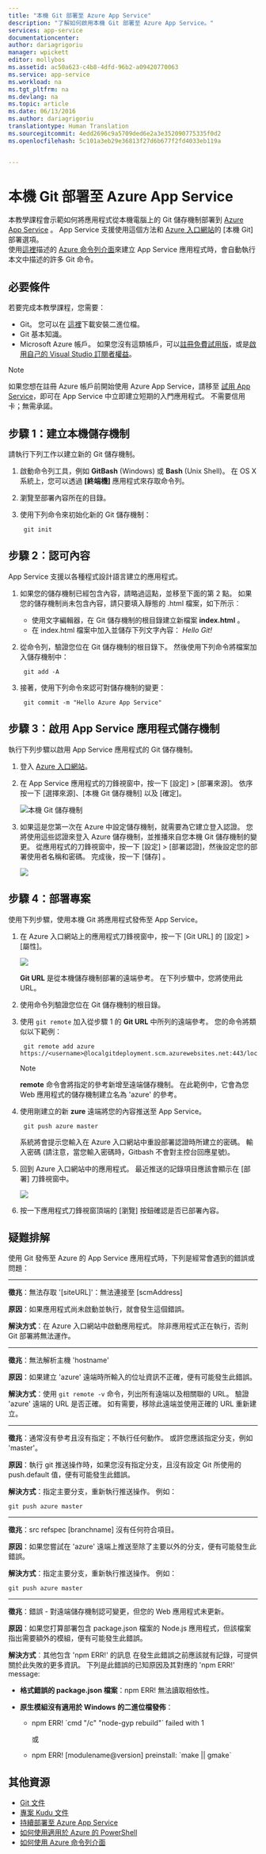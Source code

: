 ```yaml
---
title: "本機 Git 部署至 Azure App Service"
description: "了解如何啟用本機 Git 部署至 Azure App Service。"
services: app-service
documentationcenter: 
author: dariagrigoriu
manager: wpickett
editor: mollybos
ms.assetid: ac50a623-c4b8-4dfd-96b2-a09420770063
ms.service: app-service
ms.workload: na
ms.tgt_pltfrm: na
ms.devlang: na
ms.topic: article
ms.date: 06/13/2016
ms.author: dariagrigoriu
translationtype: Human Translation
ms.sourcegitcommit: 4edd2696c9a5709ded6e2a3e352090775335f0d2
ms.openlocfilehash: 5c101a3eb29e36813f27d6b677f2fd4033eb119a


---
```

# <a name="local-git-deployment-to-azure-app-service"></a>本機 Git 部署至 Azure App Service
本教學課程會示範如何將應用程式從本機電腦上的 Git 儲存機制部署到 [Azure App Service] 。 App Service 支援使用這個方法和 [Azure 入口網站]的 [本機 Git] 部署選項。  
使用[這裡](app-service-web-get-started.md)描述的 [Azure 命令列介面]來建立 App Service 應用程式時，會自動執行本文中描述的許多 Git 命令。

## <a name="prerequisites"></a>必要條件
若要完成本教學課程，您需要：

* Git。 您可以在 [這裡](http://www.git-scm.com/downloads)下載安裝二進位檔。  
* Git 基本知識。
* Microsoft Azure 帳戶。 如果您沒有這類帳戶，可以[註冊免費試用版](https://azure.microsoft.com/pricing/free-trial)，或是[啟用自己的 Visual Studio 訂閱者權益](https://azure.microsoft.com/pricing/member-offers/msdn-benefits-details)。

> [!NOTE]
> 如果您想在註冊 Azure 帳戶前開始使用 Azure App Service，請移至 [試用 App Service](http://go.microsoft.com/fwlink/?LinkId=523751)，即可在 App Service 中立即建立短期的入門應用程式。 不需要信用卡；無需承諾。  
> 
> 

## <a name="a-namestep1astep-1-create-a-local-repository"></a><a name="Step1"></a>步驟 1：建立本機儲存機制
請執行下列工作以建立新的 Git 儲存機制。

1. 啟動命令列工具，例如 **GitBash** (Windows) 或 **Bash** (Unix Shell)。 在 OS X 系統上，您可以透過 **[終端機]** 應用程式來存取命令列。
2. 瀏覽至部署內容所在的目錄。
3. 使用下列命令來初始化新的 Git 儲存機制：
   
        git init

## <a name="a-namestep2astep-2-commit-your-content"></a><a name="Step2"></a>步驟 2︰認可內容
App Service 支援以各種程式設計語言建立的應用程式。 

1. 如果您的儲存機制已經包含內容，請略過這點，並移至下面的第 2 點。 如果您的儲存機制尚未包含內容，請只要填入靜態的 .html 檔案，如下所示︰ 
   
   * 使用文字編輯器，在 Git 儲存機制的根目錄建立新檔案 **index.html** 。
   * 在 index.html 檔案中加入並儲存下列文字內容： *Hello Git!*
2. 從命令列，驗證您位在 Git 儲存機制的根目錄下。 然後使用下列命令將檔案加入儲存機制中：
   
        git add -A 
3. 接著，使用下列命令來認可對儲存機制的變更：
   
        git commit -m "Hello Azure App Service"

## <a name="a-namestep3astep-3-enable-the-app-service-app-repository"></a><a name="Step3"></a>步驟 3︰啟用 App Service 應用程式儲存機制
執行下列步驟以啟用 App Service 應用程式的 Git 儲存機制。

1. 登入 [Azure 入口網站]。
2. 在 App Service 應用程式的刀鋒視窗中，按一下 [設定] > [部署來源]。 依序按一下 [選擇來源]、[本機 Git 儲存機制] 以及 [確定]。  
   
    ![本機 Git 儲存機制](./media/app-service-deploy-local-git/local_git_selection.png)
3. 如果這是您第一次在 Azure 中設定儲存機制，就需要為它建立登入認證。 您將使用這些認證來登入 Azure 儲存機制，並推播來自您本機 Git 儲存機制的變更。 從應用程式的刀鋒視窗中，按一下 [設定] > [部署認證]，然後設定您的部署使用者名稱和密碼。 完成後，按一下 [儲存] 。
   
    ![](./media/app-service-deploy-local-git/deployment_credentials.png)

## <a name="a-namestep4astep-4-deploy-your-project"></a><a name="Step4"></a>步驟 4：部署專案
使用下列步驟，使用本機 Git 將應用程式發佈至 App Service。

1. 在 Azure 入口網站上的應用程式刀鋒視窗中，按一下 [Git URL] 的 [設定] > [屬性]。
   
    ![](./media/app-service-deploy-local-git/git_url.png)
   
    **Git URL** 是從本機儲存機制部署的遠端參考。 在下列步驟中，您將使用此 URL。
2. 使用命令列驗證您位在 Git 儲存機制的根目錄。
3. 使用 `git remote` 加入從步驟 1 的 **Git URL** 中所列的遠端參考。 您的命令將類似以下範例：
   
        git remote add azure https://<username>@localgitdeployment.scm.azurewebsites.net:443/localgitdeployment.git         
   > [!NOTE]
   > **remote** 命令會將指定的參考新增至遠端儲存機制。 在此範例中，它會為您 Web 應用程式的儲存機制建立名為 'azure' 的參考。
   > 
   > 
4. 使用剛建立的新 **zure** 遠端將您的內容推送至 App Service。
   
        git push azure master
   
    系統將會提示您輸入在 Azure 入口網站中重設部署認證時所建立的密碼。 輸入密碼 (請注意，當您輸入密碼時，Gitbash 不會對主控台回應星號)。 
5. 回到 Azure 入口網站中的應用程式。 最近推送的記錄項目應該會顯示在 [部署]  刀鋒視窗中。 
   
    ![](./media/app-service-deploy-local-git/deployment_history.png)
6. 按一下應用程式刀鋒視窗頂端的 [瀏覽]  按鈕確認是否已部署內容。 

## <a name="a-namestep5atroubleshooting"></a><a name="Step5"></a>疑難排解
使用 Git 發佈至 Azure 的 App Service 應用程式時，下列是經常會遇到的錯誤或問題：

- - -
**徵兆**：無法存取 '[siteURL]'：無法連接至 [scmAddress]

**原因**：如果應用程式尚未啟動並執行，就會發生這個錯誤。

**解決方式**：在 Azure 入口網站中啟動應用程式。 除非應用程式正在執行，否則 Git 部署將無法運作。 

- - -
**徵兆**：無法解析主機 'hostname'

**原因**：如果建立 'azure' 遠端時所輸入的位址資訊不正確，便有可能發生此錯誤。

**解決方式**：使用 `git remote -v` 命令，列出所有遠端以及相關聯的 URL。 驗證 'azure' 遠端的 URL 是否正確。 如有需要，移除此遠端並使用正確的 URL 重新建立。

- - -
**徵兆**：通常沒有參考且沒有指定；不執行任何動作。 或許您應該指定分支，例如 'master'。

**原因**：執行 git 推送操作時，如果您沒有指定分支，且沒有設定 Git 所使用的 push.default 值，便有可能發生此錯誤。

**解決方式**：指定主要分支，重新執行推送操作。 例如：

    git push azure master

- - -
**徵兆**：src refspec [branchname] 沒有任何符合項目。

**原因**：如果您嘗試在 'azure' 遠端上推送至除了主要以外的分支，便有可能發生此錯誤。

**解決方式**：指定主要分支，重新執行推送操作。 例如：

    git push azure master

- - -
**徵兆**：錯誤 - 對遠端儲存機制認可變更，但您的 Web 應用程式未更新。

**原因**：如果您打算部署包含 package.json 檔案的 Node.js 應用程式，但該檔案指出需要額外的模組，便有可能發生此錯誤。

**解決方式**︰其他包含 'npm ERR!' 的訊息 在發生此錯誤之前應該就有記錄，可提供關於此失敗的更多資訊。 下列是此錯誤的已知原因及其對應的 'npm ERR!' message:

* **格式錯誤的 package.json 檔案**：npm ERR! 無法讀取相依性。
* **原生模組沒有適用於 Windows 的二進位檔發佈**：
  
  * npm ERR! \`cmd "/c" "node-gyp rebuild"\` failed with 1
    
      或
  * npm ERR! [modulename@version] preinstall: \`make || gmake\`

## <a name="additional-resources"></a>其他資源
* [Git 文件](http://git-scm.com/documentation)
* [專案 Kudu 文件](https://github.com/projectkudu/kudu/wiki)
* [持續部署至 Azure App Service](app-service-continuous-deployment.md)
* [如何使用適用於 Azure 的 PowerShell](/powershell/azureps-cmdlets-docs)
* [如何使用 Azure 命令列介面](../xplat-cli-install.md)

[Azure App Service]: https://azure.microsoft.com/documentation/articles/app-service-changes-existing-services/
[Azure Developer Center]: http://www.windowsazure.com/en-us/develop/overview/
[Azure 入口網站]: https://portal.azure.com
[Git website]: http://git-scm.com
[Installing Git]: http://git-scm.com/book/en/Getting-Started-Installing-Git
[Azure 命令列介面]: https://azure.microsoft.com/en-us/documentation/articles/xplat-cli-azure-resource-manager/

[Using Git with CodePlex]: http://codeplex.codeplex.com/wikipage?title=Using%20Git%20with%20CodePlex&referringTitle=Source%20control%20clients&ProjectName=codeplex
[Quick Start - Mercurial]: http://mercurial.selenic.com/wiki/QuickStart



<!--HONumber=Dec16_HO1-->


